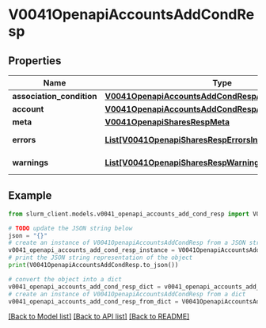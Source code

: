 # V0041OpenapiAccountsAddCondResp


## Properties

Name | Type | Description | Notes
------------ | ------------- | ------------- | -------------
**association_condition** | [**V0041OpenapiAccountsAddCondRespAssociationCondition**](V0041OpenapiAccountsAddCondRespAssociationCondition.md) |  | [optional] 
**account** | [**V0041OpenapiAccountsAddCondRespAccount**](V0041OpenapiAccountsAddCondRespAccount.md) |  | [optional] 
**meta** | [**V0041OpenapiSharesRespMeta**](V0041OpenapiSharesRespMeta.md) |  | [optional] 
**errors** | [**List[V0041OpenapiSharesRespErrorsInner]**](V0041OpenapiSharesRespErrorsInner.md) | Query errors | [optional] 
**warnings** | [**List[V0041OpenapiSharesRespWarningsInner]**](V0041OpenapiSharesRespWarningsInner.md) | Query warnings | [optional] 

## Example

```python
from slurm_client.models.v0041_openapi_accounts_add_cond_resp import V0041OpenapiAccountsAddCondResp

# TODO update the JSON string below
json = "{}"
# create an instance of V0041OpenapiAccountsAddCondResp from a JSON string
v0041_openapi_accounts_add_cond_resp_instance = V0041OpenapiAccountsAddCondResp.from_json(json)
# print the JSON string representation of the object
print(V0041OpenapiAccountsAddCondResp.to_json())

# convert the object into a dict
v0041_openapi_accounts_add_cond_resp_dict = v0041_openapi_accounts_add_cond_resp_instance.to_dict()
# create an instance of V0041OpenapiAccountsAddCondResp from a dict
v0041_openapi_accounts_add_cond_resp_from_dict = V0041OpenapiAccountsAddCondResp.from_dict(v0041_openapi_accounts_add_cond_resp_dict)
```
[[Back to Model list]](../README.md#documentation-for-models) [[Back to API list]](../README.md#documentation-for-api-endpoints) [[Back to README]](../README.md)


